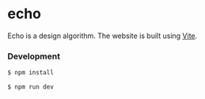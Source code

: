 # echo

Echo is a design algorithm. The website is built using [Vite](https://vitejs.dev/).

### Development

```sh
$ npm install

$ npm run dev
```
